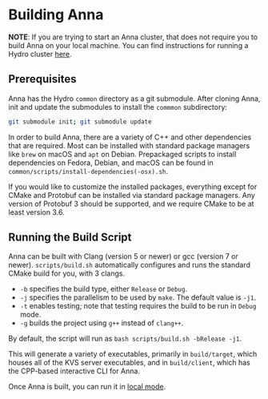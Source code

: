 # Building Anna

**NOTE**: If you are trying to start an Anna cluster, that does not require you to build Anna on your local machine. 
You can find instructions for running a Hydro cluster 
[here](https://github.com/hydro-project/cluster/blob/master/docs/getting-started-aws.md).

## Prerequisites

Anna has the Hydro `common` directory as a git submodule. 
After cloning Anna, init and update the submodules to install the `commmon` subdirectory:
```bash
git submodule init; git submodule update
```

In order to build Anna, there are a variety of C++ and other dependencies that are required. 
Most can be installed with standard package managers like `brew` on macOS and `apt` on Debian. 
Prepackaged scripts to install dependencies on Fedora, Debian, and macOS can be found in 
`common/scripts/install-dependencies(-osx).sh`. 

If you would like to customize the installed packages, everything except for CMake and Protobuf can be 
installed via standard package managers. Any version of Protobuf 3 should be supported, and we require CMake 
to be at least version 3.6.

## Running the Build Script

Anna can be built with Clang (version 5 or newer) or gcc (version 7 or newer). 
`scripts/build.sh` automatically configures and runs the standard CMake build for you, with 3 clangs.

* `-b` specifies the build type, either `Release` or `Debug`.
* `-j` specifies the parallelism to be used by `make`. The default value is `-j1`.
* `-t` enables testing; note that testing requires the build to be run in `Debug` mode. 
* `-g` builds the project using `g++` instead of `clang++`. 

By default, the script will run as `bash scripts/build.sh -bRelease -j1`. 

This will generate a variety of executables, primarily in `build/target`, 
which houses all of the KVS server executables, and in `build/client`, 
which has the CPP-based interactive CLI for Anna. 

Once Anna is built, you can run it in [local mode](local-mode.md).
